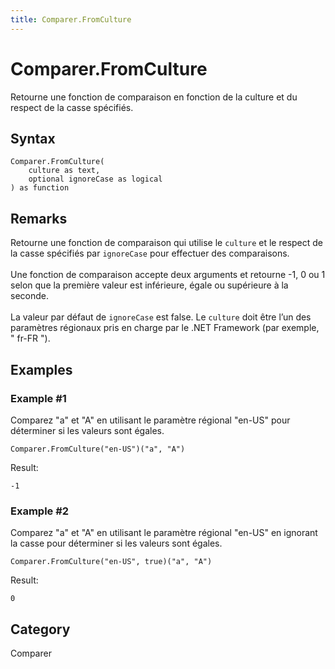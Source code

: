 ```yaml
---
title: Comparer.FromCulture
---
```


# Comparer.FromCulture


Retourne une fonction de comparaison en fonction de la culture et du respect de la casse spécifiés.


## Syntax

```powerquery
Comparer.FromCulture(
    culture as text,
    optional ignoreCase as logical
) as function
```


## Remarks

Retourne une fonction de comparaison qui utilise le <code>culture</code> et le respect de la casse spécifiés par <code>ignoreCase</code> pour effectuer des comparaisons.<br />      <br />      Une fonction de comparaison accepte deux arguments et retourne -1, 0 ou 1 selon que la première valeur est inférieure, égale ou supérieure à la seconde.<br />      <br />      La valeur par défaut de <code>ignoreCase</code> est false. Le <code>culture</code> doit être l’un des paramètres régionaux pris en charge par le .NET Framework (par exemple, " fr-FR ").    


## Examples

### Example #1 
Comparez &#34;a&#34; et &#34;A&#34; en utilisant le paramètre régional &#34;en-US&#34; pour déterminer si les valeurs sont égales.
```powerquery
Comparer.FromCulture("en-US")("a", "A")
```

Result: 
```powerquery
-1
```


### Example #2 
Comparez &#34;a&#34; et &#34;A&#34; en utilisant le paramètre régional &#34;en-US&#34; en ignorant la casse pour déterminer si les valeurs sont égales.
```powerquery
Comparer.FromCulture("en-US", true)("a", "A")
```

Result: 
```powerquery
0
```




## Category
Comparer

